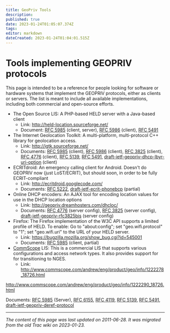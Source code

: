 ```yaml
---
title: GeoPriv Tools
description: 
published: true
date: 2023-01-24T01:05:07.374Z
tags: 
editor: markdown
dateCreated: 2023-01-24T01:04:01.515Z
---
```


# Tools implementing GEOPRIV protocols 
This page is intended to be a reference for people looking for software or hardware systems that implement the GEOPRIV protocols, either as clients or servers. The list is meant to include all available implementations, including both commercial and open-source efforts.

- The Open Source LIS: A PHP-based HELD server with a Java-based client
	- Link: http://held-location.sourceforge.net/
	- Document: [RFC 5985](http://tools.ietf.org/html/rfc5985) (client, server), [RFC 5986](http://tools.ietf.org/html/rfc5986) (client), [RFC 5491](http://tools.ietf.org/html/rfc5491)
- The Internet Geolocation Toolkit: A multi-platform, multi-protocol C++ library for geolocation access.
	- Link: http://igtk.sourceforge.net/
	- Documents: [RFC 5985](http://tools.ietf.org/html/rfc5985) (client), [RFC 5986](http://tools.ietf.org/html/rfc5986) (client), [RFC 3825](http://tools.ietf.org/html/rfc3825) (client), [RFC 4776](http://tools.ietf.org/html/rfc4776) (client), [RFC 5139](http://tools.ietf.org/html/rfc5139), [RFC 5491](http://tools.ietf.org/html/rfc5491), [draft-ietf-geopriv-dhcp-lbyr-uri-option](http://tools.ietf.org/html/draft-ietf-geopriv-dhcp-lbyr-uri-option) (client)
- ECRITdroid: An emergency calling client for Android. Doesn't do GEOPRIV now (just LoST/ECRIT), but should soon, in order to be fully ECRIT-compliant
	- Link: http://ecritdroid.googlecode.com/
	- Documents: [RFC 5222](http://tools.ietf.org/html/rfc5222), [draft-ietf-ecrit-phonebcp](http://tools.ietf.org/html/draft-ietf-ecrit-phonebcp) (partial)
- Online DHCP encoders: An AJAX tool for encoding location values for use in the DHCP location options
	- Link: http://geopriv.dreamhosters.com/dhcloc/
	- Documents: [RFC 4776](http://tools.ietf.org/html/rfc4776) (server config), [RFC 3825](http://tools.ietf.org/html/rfc3825) (server config), [draft-ietf-geopriv-rfc3825bis](http://tools.ietf.org/html/draft-ietf-geopriv-rfc3825bis) (server config)
- Firefox: The Firefox implementation of the W3C API supports a limited profile of HELD. To enable: Go to "about:config"; set "geo.wifi.protocol" to "1"; set "geo.wifi.uri" to the URL of your HELD server.
	- Link: https://bugzilla.mozilla.org/show_bug.cgi?id=545001
	- Documents: [RFC 5985](http://tools.ietf.org/html/rfc5985) (client, partial)
- [CommScope](/group/geopriv/CommScope) LIS: This is a commercial LIS that supports various configurations and access network types. It also provides support for for transitioning to NGES.
	- Link: http://www.commscope.com/andrew/eng/product/geo/info/1222278_18726.html

http://www.commscope.com/andrew/eng/product/geo/info/1222290_18726.html

Documents: [RFC 5985](http://tools.ietf.org/html/rfc5985) (Server), [RFC 6155](http://tools.ietf.org/html/rfc6155), [RFC 4119](http://tools.ietf.org/html/rfc4119), [RFC 5139](http://tools.ietf.org/html/rfc5139), [RFC 5491](http://tools.ietf.org/html/rfc5491), [draft-ietf-geopriv-deref-protocol](http://tools.ietf.org/html/draft-ietf-geopriv-deref-protocol)
&nbsp;
&nbsp;
&nbsp;

---

*The content of this page was last updated on 2011-06-28. It was migrated from the old Trac wiki on 2023-01-23.*
